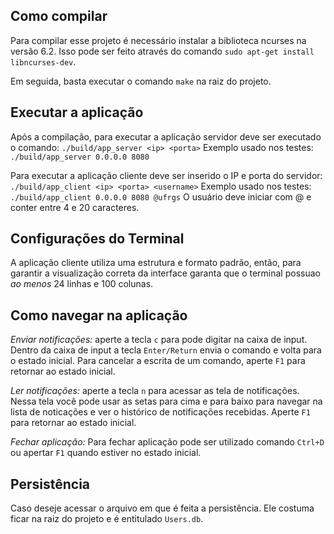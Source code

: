 ## Como compilar
Para compilar esse projeto é necessário instalar a biblioteca ncurses na versão 6.2.
Isso pode ser feito através do comando `sudo apt-get install libncurses-dev`.

Em seguida, basta executar o comando `make` na raiz do projeto.

## Executar a aplicação
Após a compilação, para executar a aplicação servidor deve ser executado o comando:
`./build/app_server <ip> <porta>`
Exemplo usado nos testes: `./build/app_server 0.0.0.0 8080`

Para executar a aplicação cliente deve ser inserido o IP e porta do servidor:
`./build/app_client <ip> <porta> <username>`
Exemplo usado nos testes:
`./build/app_client 0.0.0.0 8080 @ufrgs`
O usuário deve iniciar com @ e conter entre 4 e 20 caracteres.

## Configurações do Terminal
A aplicação cliente utiliza uma estrutura e formato padrão, então, para garantir a visualização correta da interface garanta que o terminal possuao *ao menos* 24 linhas e 100 colunas.


## Como navegar na aplicação
*Enviar notificações:* aperte a tecla `c` para pode digitar na caixa de input.
Dentro da caixa de input a tecla `Enter/Return` envia o comando e volta para o estado inicial.
Para cancelar a escrita de um comando, aperte `F1` para retornar ao estado inicial.

*Ler notificações:* aperte a tecla `n` para acessar as tela de notificações. Nessa tela você pode usar as setas para cima e para baixo para navegar na lista de noticações e ver o histórico de notificações recebidas.
Aperte `F1` para retornar ao estado inicial.

*Fechar aplicação:* Para fechar aplicação pode ser utilizado comando `Ctrl+D` ou apertar `F1` quando estiver no estado inicial.

## Persistência
Caso deseje acessar o arquivo em que é feita a persistência. Ele costuma ficar na raiz do projeto e é entitulado `Users.db`.